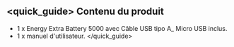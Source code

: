 ## <quick_guide> Contenu du produit

- 1 x Energy Extra Battery 5000 avec Câble USB tipo A_ Micro USB inclus.
- 1 x manuel d'utilisateur.
</quick_guide>